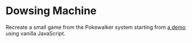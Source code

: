 # Dowsing Machine

Recreate a small game from the Pokewalker system starting from [a demo]() using vanilla JavaScript.
